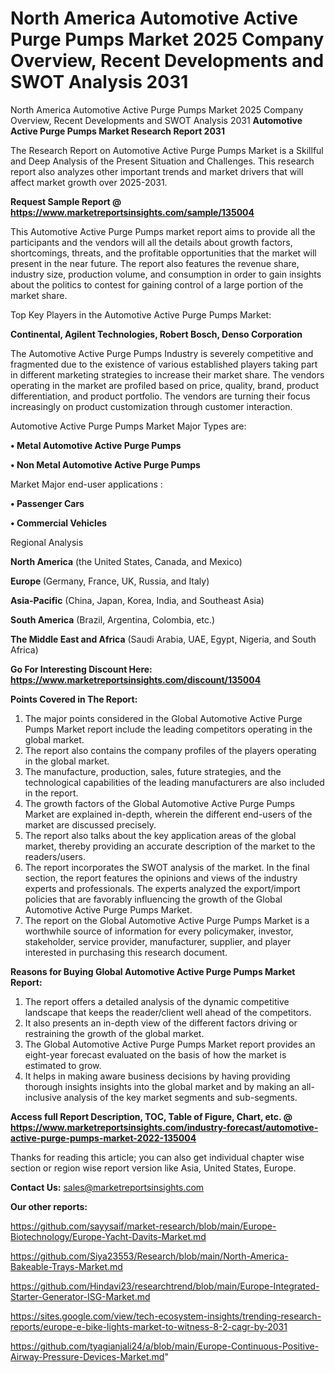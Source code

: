 # North America Automotive Active Purge Pumps Market 2025 Company Overview, Recent Developments and SWOT Analysis 2031
North America Automotive Active Purge Pumps Market 2025 Company Overview, Recent Developments and SWOT Analysis 2031
<strong>Automotive Active Purge Pumps Market Research Report 2031</strong>

The Research Report on Automotive Active Purge Pumps Market is a Skillful and Deep Analysis of the Present Situation and Challenges. This research report also analyzes other important trends and market drivers that will affect market growth over 2025-2031.

<strong>Request Sample Report @ <a href=https://www.marketreportsinsights.com/sample/135004>https://www.marketreportsinsights.com/sample/135004</a></strong>

This Automotive Active Purge Pumps market report aims to provide all the participants and the vendors will all the details about growth factors, shortcomings, threats, and the profitable opportunities that the market will present in the near future. The report also features the revenue share, industry size, production volume, and consumption in order to gain insights about the politics to contest for gaining control of a large portion of the market share.

Top Key Players in the Automotive Active Purge Pumps Market:

<strong>Continental, Agilent Technologies, Robert Bosch, Denso Corporation</strong>

The Automotive Active Purge Pumps Industry is severely competitive and fragmented due to the existence of various established players taking part in different marketing strategies to increase their market share. The vendors operating in the market are profiled based on price, quality, brand, product differentiation, and product portfolio. The vendors are turning their focus increasingly on product customization through customer interaction.

Automotive Active Purge Pumps Market Major Types are:

<strong>• Metal Automotive Active Purge Pumps

• Non Metal Automotive Active Purge Pumps</strong>

Market Major end-user applications :

<strong>• Passenger Cars

• Commercial Vehicles</strong>

Regional Analysis

</u><strong><b>North America</b></strong> (the United States, Canada, and Mexico)

<strong><b>Europe </b></strong>(Germany, France, UK, Russia, and Italy)

<strong><b>Asia-Pacific</b></strong> (China, Japan, Korea, India, and Southeast Asia)

<strong><b>South America</b></strong> (Brazil, Argentina, Colombia, etc.)

<strong><b>The Middle East and Africa</b></strong> (Saudi Arabia, UAE, Egypt, Nigeria, and South Africa)

<strong>Go For Interesting Discount Here: <a href=https://www.marketreportsinsights.com/discount/135004>https://www.marketreportsinsights.com/discount/135004</a></strong>

<strong>Points Covered in The Report:</strong>
<ol>
  <li>The major points considered in the Global Automotive Active Purge Pumps Market report include the leading competitors operating in the global market.</li>
  <li>The report also contains the company profiles of the players operating in the global market.</li>
  <li>The manufacture, production, sales, future strategies, and the technological capabilities of the leading manufacturers are also included in the report.</li>
  <li>The growth factors of the Global Automotive Active Purge Pumps Market are explained in-depth, wherein the different end-users of the market are discussed precisely.</li>
  <li>The report also talks about the key application areas of the global market, thereby providing an accurate description of the market to the readers/users.</li>
  <li>The report incorporates the SWOT analysis of the market. In the final section, the report features the opinions and views of the industry experts and professionals. The experts analyzed the export/import policies that are favorably influencing the growth of the Global Automotive Active Purge Pumps Market.</li>
  <li>The report on the Global Automotive Active Purge Pumps Market is a worthwhile source of information for every policymaker, investor, stakeholder, service provider, manufacturer, supplier, and player interested in purchasing this research document.</li>
</ol>
<strong>Reasons for Buying Global Automotive Active Purge Pumps Market Report:</strong>

<ol>
  <li>The report offers a detailed analysis of the dynamic competitive landscape that keeps the reader/client well ahead of the competitors.</li>
  <li>It also presents an in-depth view of the different factors driving or restraining the growth of the global market.</li>
  <li>The Global Automotive Active Purge Pumps Market report provides an eight-year forecast evaluated on the basis of how the market is estimated to grow.</li>
  <li>It helps in making aware business decisions by having providing thorough insights insights into the global market and by making an all-inclusive analysis of the key market segments and sub-segments.</li>
</ol>
<strong>Access full Report Description, TOC, Table of Figure, Chart, etc. @ <a href=https://www.marketreportsinsights.com/industry-forecast/automotive-active-purge-pumps-market-2022-135004>https://www.marketreportsinsights.com/industry-forecast/automotive-active-purge-pumps-market-2022-135004</a></strong>


Thanks for reading this article; you can also get individual chapter wise section or region wise report version like Asia, United States, Europe.

<strong>Contact Us:</strong>
sales@marketreportsinsights.com

<strong>Our other reports:</strong>

<a href=https://github.com/sayysaif/market-research/blob/main/Europe-Biotechnology/Europe-Yacht-Davits-Market.md>https://github.com/sayysaif/market-research/blob/main/Europe-Biotechnology/Europe-Yacht-Davits-Market.md</a>

<a href=https://github.com/Siya23553/Research/blob/main/North-America-Bakeable-Trays-Market.md>https://github.com/Siya23553/Research/blob/main/North-America-Bakeable-Trays-Market.md</a>

<a href=https://github.com/Hindavi23/researchtrend/blob/main/Europe-Integrated-Starter-Generator-ISG-Market.md>https://github.com/Hindavi23/researchtrend/blob/main/Europe-Integrated-Starter-Generator-ISG-Market.md</a>

<a href=https://sites.google.com/view/tech-ecosystem-insights/trending-research-reports/europe-e-bike-lights-market-to-witness-8-2-cagr-by-2031>https://sites.google.com/view/tech-ecosystem-insights/trending-research-reports/europe-e-bike-lights-market-to-witness-8-2-cagr-by-2031</a>

<a href=https://github.com/tyagianjali24/a/blob/main/Europe-Continuous-Positive-Airway-Pressure-Devices-Market.md>https://github.com/tyagianjali24/a/blob/main/Europe-Continuous-Positive-Airway-Pressure-Devices-Market.md</a>"
